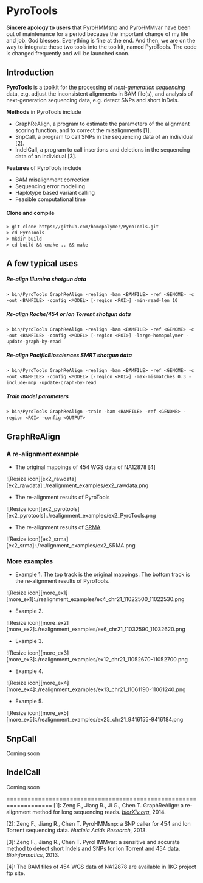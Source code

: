 PyroTools
===============

**Sincere apology to users** that PyroHMMsnp and PyroHMMvar have been out of maintenance for a period because the important change of my life and job.  God blesses.  Everything is fine at the end.  And then, we are on the way to integrate these two tools into the toolkit, named PyroTools.  The code is changed frequently and will be launched soon.

## Introduction

**PyroTools** is a toolkit for the processing of *next-generation sequencing* data, e.g. adjust the inconsistent alignments in BAM file(s), and analysis of next-generation sequencing data, e.g. detect SNPs and short InDels.

**Methods** in PyroTools include

- GraphReAlign, a program to estimate the parameters of the alignment scoring function, and to correct the misalignments \[1\].
- SnpCall, a program to call SNPs in the sequencing data of an individual \[2\].
- IndelCall, a program to call insertions and deletions in the sequencing data of an individual \[3\].


**Features** of PyroTools include

-  BAM misalignment correction 
-  Sequencing error modelling
-  Haplotype based variant calling
-  Feasible computational time

#### Clone and compile
	> git clone https://github.com/homopolymer/PyroTools.git
	> cd PyroTools
	> mkdir build
	> cd build && cmake .. && make 

## A few typical uses

##### Re-align Illumina shotgun data
	> bin/PyroTools GraphReAlign -realign -bam <BAMFILE> -ref <GENOME> -c -out <BAMFILE> -config <MODEL> [-region <ROI>] -min-read-len 10
	
##### Re-align Roche/454 or Ion Torrent shotgun data
	> bin/PyroTools GraphReAlign -realign -bam <BAMFILE> -ref <GENOME> -c -out <BAMFILE> -config <MODEL> [-region <ROI>] -large-homopolymer -update-graph-by-read
	
##### Re-align PacificBiosciences SMRT shotgun data
	> bin/PyroTools GraphReAlign -realign -bam <BAMFILE> -ref <GENOME> -c -out <BAMFILE> -config <MODEL> [-region <ROI>] -max-mismatches 0.3 -include-mnp -update-graph-by-read
	
##### Train model parameters
	> bin/PyroTools GraphReAlign -train -bam <BAMFILE> -ref <GENOME> -region <ROI> -config <OUTPUT>

## GraphReAlign

### A re-alignment example

- The original mappings of 454 WGS data of NA12878 \[4\]

![Resize icon][ex2_rawdata]
[ex2_rawdata]:./realignment_examples/ex2_rawdata.png

- The re-alignment results of PyroTools

![Resize icon][ex2_pyrotools]
[ex2_pyrotools]:./realignment_examples/ex2_PyroTools.png

- The re-alignment results of [SRMA](sourceforge.net/projects/srma/)

![Resize icon][ex2_srma]
[ex2_srma]:./realignment_examples/ex2_SRMA.png

### More examples

- Example 1.  The top track is the original mappings.  The bottom track is the re-alignment results of PyroTools.

![Resize icon][more_ex1]
[more_ex1]:./realignment_examples/ex4_chr21_11022500_11022530.png

- Example 2. 

![Resize icon][more_ex2]
[more_ex2]:./realignment_examples/ex6_chr21_11032590_11032620.png

- Example 3.

![Resize icon][more_ex3]
[more_ex3]:./realignment_examples/ex12_chr21_11052670-11052700.png

- Example 4.

![Resize icon][more_ex4]
[more_ex4]:./realignment_examples/ex13_chr21_11061190-11061240.png

- Example 5.

![Resize icon][more_ex5]
[more_ex5]:./realignment_examples/ex25_chr21_9416155-9416184.png


## SnpCall

Coming soon


## IndelCall

Coming soon


===================================================================
\[1\]: Zeng F., Jiang R., Ji G., Chen T. GraphReAlign: a re-alignment method for long sequencing reads. [_biorXiv.org_](http://biorxiv.org/content/early/2014/09/02/008698), 2014.

\[2\]: Zeng F., Jiang R., Chen T. PyroHMMsnp: a SNP caller for 454 and Ion Torrent sequencing data. _Nucleic Acids Research_, 2013.

\[3\]: Zeng F., Jiang R., Chen T. PyroHMMvar: a sensitive and accurate method to detect short Indels and SNPs for Ion Torrent and 454 data. _Bioinformatics_, 2013.

\[4\]: The BAM files of 454 WGS data of NA12878 are available in 1KG project ftp site.





